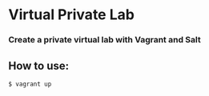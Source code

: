 # Virtual Private Lab
### Create a private virtual lab with Vagrant and Salt 

## How to use:

```
$ vagrant up
```
